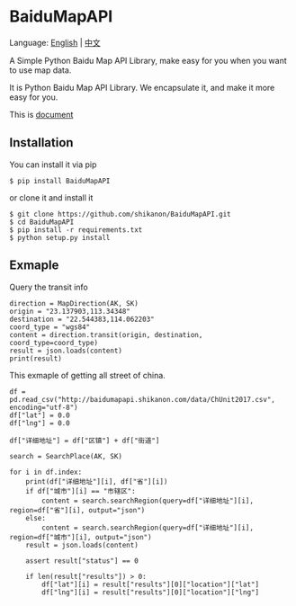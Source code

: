 # BaiduMapAPI

Language: [English](https://github.com/shikanon/BaiduMapAPI/blob/master/README.md) | [中文](https://github.com/shikanon/BaiduMapAPI/blob/master/README_ZH.md)

A Simple Python Baidu Map API Library, make easy for you when you want to use map data.

It is Python Baidu Map API Library. We encapsulate it, and make it more easy for you.

This is [document](http://baidumapapi.shikanon.com/doc/)

## Installation

You can install it via pip
```
$ pip install BaiduMapAPI
```
or clone it and install it
```
$ git clone https://github.com/shikanon/BaiduMapAPI.git
$ cd BaiduMapAPI
$ pip install -r requirements.txt
$ python setup.py install
```

## Exmaple

Query the transit info

```
direction = MapDirection(AK, SK)
origin = "23.137903,113.34348"
destination = "22.544383,114.062203"
coord_type = "wgs84"
content = direction.transit(origin, destination, coord_type=coord_type)
result = json.loads(content)
print(result)
```


This exmaple of getting all street of china.

```
df = pd.read_csv("http://baidumapapi.shikanon.com/data/ChUnit2017.csv", encoding="utf-8")
df["lat"] = 0.0
df["lng"] = 0.0

df["详细地址"] = df["区镇"] + df["街道"]

search = SearchPlace(AK, SK)

for i in df.index:
    print(df["详细地址"][i], df["省"][i])
    if df["城市"][i] == "市辖区":
        content = search.searchRegion(query=df["详细地址"][i], region=df["省"][i], output="json")
    else:
        content = search.searchRegion(query=df["详细地址"][i], region=df["城市"][i], output="json")
    result = json.loads(content)

    assert result["status"] == 0

    if len(result["results"]) > 0:
        df["lat"][i] = result["results"][0]["location"]["lat"]
        df["lng"][i] = result["results"][0]["location"]["lng"]
```